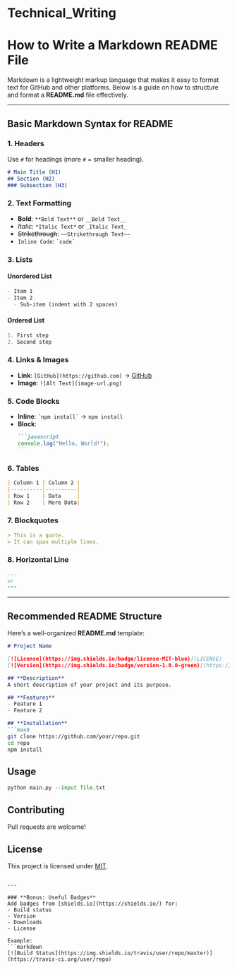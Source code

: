 # Technical_Writing 

# How to Write a Markdown README File  

Markdown is a lightweight markup language that makes it easy to format text for GitHub and other platforms. Below is a guide on how to structure and format a **README.md** file effectively.  

---

## **Basic Markdown Syntax for README**  

### **1. Headers**  
Use `#` for headings (more `#` = smaller heading).  

```markdown
# Main Title (H1)  
## Section (H2)  
### Subsection (H3)  
```  

### **2. Text Formatting**  
- **Bold**: `**Bold Text**` or `__Bold Text__`  
- *Italic*: `*Italic Text*` or `_Italic Text_`  
- ~~Strikethrough~~: `~~Strikethrough Text~~`  
- `Inline Code`: `` `code` ``  

### **3. Lists**  

#### **Unordered List**  
```markdown
- Item 1  
- Item 2  
  - Sub-item (indent with 2 spaces)  
```  

#### **Ordered List**  
```markdown
1. First step  
2. Second step  
```  

### **4. Links & Images**  
- **Link**: `[GitHub](https://github.com)` → [GitHub](https://github.com)  
- **Image**: `![Alt Text](image-url.png)`  

### **5. Code Blocks**  
- **Inline**: `` `npm install` `` → `npm install`  
- **Block**:  
  ````markdown
  ```javascript
  console.log("Hello, World!");
  ```
  ````  

### **6. Tables**  
```markdown
| Column 1 | Column 2 |
|----------|----------|
| Row 1    | Data     |
| Row 2    | More Data|
```  

### **7. Blockquotes**  
```markdown
> This is a quote.  
> It can span multiple lines.  
```  

### **8. Horizontal Line**  
```markdown
---
or
***
```  

---

## **Recommended README Structure**  

Here’s a well-organized **README.md** template:  

```markdown
# Project Name  

[![License](https://img.shields.io/badge/license-MIT-blue)](LICENSE)  
[![Version](https://img.shields.io/badge/version-1.0.0-green)](https://github.com/your/repo)  

## **Description**  
A short description of your project and its purpose.  

## **Features**  
- Feature 1  
- Feature 2  

## **Installation**  
```bash
git clone https://github.com/your/repo.git  
cd repo  
npm install  
```  

## **Usage**  
```python
python main.py --input file.txt  
```  

## **Contributing**  
Pull requests are welcome!  

## **License**  
This project is licensed under [MIT](LICENSE).  
```  

---

### **Bonus: Useful Badges**  
Add badges from [shields.io](https://shields.io/) for:  
- Build status  
- Version  
- Downloads  
- License  

Example:  
```markdown
[![Build Status](https://img.shields.io/travis/user/repo/master)](https://travis-ci.org/user/repo)  
```  


